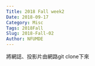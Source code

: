```yaml
---
Title: 2018 Fall week2
Date: 2018-09-17
Category: Misc
Tags: 2018Fall
Slug: 2018-Fall-02
Author: NFUMDE
---
```

<!-- PELICAN_END_SUMMARY -->
將網誌、投影片由網路git clone下來
